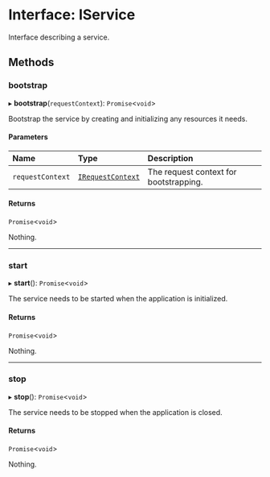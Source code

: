 # Interface: IService

Interface describing a service.

## Methods

### bootstrap

▸ **bootstrap**(`requestContext`): `Promise`\<`void`\>

Bootstrap the service by creating and initializing any resources it needs.

#### Parameters

| Name             | Type                                    | Description                            |
| :--------------- | :-------------------------------------- | :------------------------------------- |
| `requestContext` | [`IRequestContext`](IRequestContext.md) | The request context for bootstrapping. |

#### Returns

`Promise`\<`void`\>

Nothing.

---

### start

▸ **start**(): `Promise`\<`void`\>

The service needs to be started when the application is initialized.

#### Returns

`Promise`\<`void`\>

Nothing.

---

### stop

▸ **stop**(): `Promise`\<`void`\>

The service needs to be stopped when the application is closed.

#### Returns

`Promise`\<`void`\>

Nothing.
